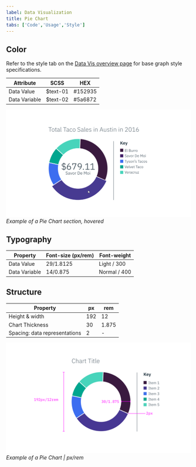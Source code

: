 ```yaml
---
label: Data Visualization
title: Pie Chart
tabs: ['Code','Usage','Style']
---
```


## Color

Refer to the style tab on the [Data Vis overview page](/data-vis/overview/style) for base graph style specifications.

| Attribute                       | SCSS     | HEX     |
|---------------------------------|----------|---------|
| Data Value	                    | $text-01 | #152935 |
| Data Variable	                  | $text-02 | #5a6872 |

![Pie Chart hover example](images/style-pie-chart-1.png)
_Example of a Pie Chart section, hovered_

## Typography

| Property                       | Font-size (px/rem) | Font-weight   |
|--------------------------------|--------------------|---------------|
| Data Value	                   | 29/1.8125          | Light / 300   |
| Data Variable	                 | 14/0.875           | Normal / 400  |

## Structure

| Property                       | px   | rem   |
|--------------------------------|------|-------|
| Height & width			           | 192  | 12    |
| Chart Thickness                | 30   | 1.875 |
| Spacing: data representations  | 2    | -     |


![Pie Chart example](images/style-pie-chart.png)
_Example of a Pie Chart | px/rem_
